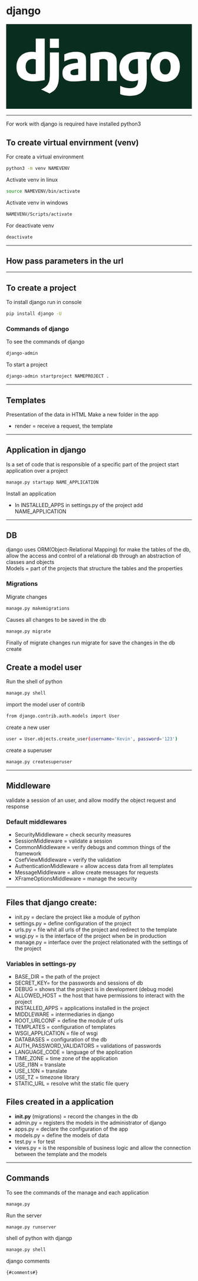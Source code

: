 # django
![](img/django.png)

---

For work with django is required have installed python3
## To create virtual envirnment (venv)
For create a virtual environment
~~~bash
python3 -m venv NAMEVENV
~~~
Activate venv in linux
~~~bash
source NAMEVENV/bin/activate
~~~
Activate venv in windows
~~~bash
NAMEVENV/Scripts/activate
~~~
For deactivate venv
~~~bash
deactivate
~~~

---

## How pass parameters in the url


---

## To create a project
To install django run in console
~~~bash
pip install django -U
~~~
### Commands of django
To see the commands of django
~~~bash
django-admin
~~~
To start a project
~~~bash
django-admin startproject NAMEPROJECT .
~~~

---

## Templates
Presentation of the data in HTML
Make a new folder in the app
- render = receive a request, the template
---

## Application in django
Is a set of code that is responsible of a specific part of the project
start application over a project
~~~bash
manage.py startapp NAME_APPLICATION
~~~
Install an application
- In INSTALLED_APPS in settings.py of the project add NAME_APPLICATION

---

## DB
django uses ORM(Object-Relational Mapping) for make the tables of the db, allow the access and control of a relational db through an abstraction of classes and objects  
Models = part of the projects that structure the tables and the properties
### Migrations
Migrate changes
~~~bash
manage.py makemigrations
~~~
Causes all changes to be saved in the db    
~~~bash
manage.py migrate
~~~
Finally of migrate changes run migrate for save the changes in the db
create 
## Create a model user
Run the shell of python
~~~bash
manage.py shell
~~~
import the model user of contrib
~~~bash
from django.contrib.auth.models import User
~~~
create a new user
~~~bash
user = User.objects.create_user(username='Kevin', password='123')
~~~
create a superuser
~~~bash
manage.py createsuperuser
~~~

---

## Middleware
validate a session of an user, and allow modify the object request and response

### Default middlewares
- SecurityMiddleware = check security measures
- SessionMiddleware = validate a session 
- CommonMiddleware = verify debugs and common things of the framework
- CsefViewMiddleware = verify the validation 
- AuthenticationMiddleware = allow access data from all templates
- MessageMiddleware = allow create messages for requests
- XFrameOptionsMiddleware = manage the security

---

## Files that django create:
- init.py = declare the project like a module of python
- settings.py = define configuration of the project
- urls.py = file whit all urls of the project and redirect to the template
- wsgi.py = is the interface of the project when be in production
- manage.py = interface over the project relationated with the settings of the project
### Variables in settings-py
- BASE_DIR = the path of the project
- SECRET_KEY= for the passwords and sessions of db
- DEBUG = shows that the project is in development (debug mode)
- ALLOWED_HOST = the host that have permissions to interact with the project
- INSTALLED_APPS = applications installed in the project
- MIDDLEWARE = intermediaries in django
- ROOT_URLCONF = define the module of urls
- TEMPLATES = configuration of templates
- WSGI_APPLICATION = file of wsgi
- DATABASES = configuration of the db
- AUTH_PASSWORD_VALIDATORS = validations of passwords
- LANGUAGE_CODE = language of the application
- TIME_ZONE = time zone of the application
- USE_I18N = translate
- USE_L10N = translate
- USE_TZ = timezone library
- STATIC_URL = resolve whit the static file query
## Files created in a application
- __init.py__ (migrations) = record the changes in the db
- admin.py = registers the models in the administrator of django
- apps.py = declare the configuration of the app 
- models.py = define the models of data
- test.py = for test
- views.py = is the responsible of business logic and allow the connection between the template and the models

---

## Commands
To see the commands of the manage and each application
~~~bash
manage.py
~~~
Run the server
~~~bash
manage.py runserver
~~~
shell of python with djangp
~~~bash
manage.py shell
~~~
django comments
~~~django
{#comments#}
~~~